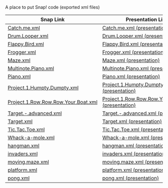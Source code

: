 A place to put Snap! code (exported xml files)


| Snap Link| Presentation Link |
| -------- | ----------------- |
| [Catch.me.xml](http://snap.berkeley.edu/snapsource/snap.html#run:https://raw.githubusercontent.com/wcyuan/snap/master/Catch.me.xml) | [Catch.me.xml (presentation)](http://wcyuan.github.io/Snap--Build-Your-Own-Blocks/snap.html#run:https://raw.githubusercontent.com/wcyuan/snap/master/Catch.me.xml) |
| [Drum.Looper.xml](http://snap.berkeley.edu/snapsource/snap.html#run:https://raw.githubusercontent.com/wcyuan/snap/master/Drum.Looper.xml) | [Drum.Looper.xml (presentation)](http://wcyuan.github.io/Snap--Build-Your-Own-Blocks/snap.html#run:https://raw.githubusercontent.com/wcyuan/snap/master/Drum.Looper.xml) |
| [Flappy.Bird.xml](http://snap.berkeley.edu/snapsource/snap.html#run:https://raw.githubusercontent.com/wcyuan/snap/master/Flappy.Bird.xml) | [Flappy.Bird.xml (presentation)](http://wcyuan.github.io/Snap--Build-Your-Own-Blocks/snap.html#run:https://raw.githubusercontent.com/wcyuan/snap/master/Flappy.Bird.xml) |
| [Frogger.xml](http://snap.berkeley.edu/snapsource/snap.html#run:https://raw.githubusercontent.com/wcyuan/snap/master/Frogger.xml) | [Frogger.xml (presentation)](http://wcyuan.github.io/Snap--Build-Your-Own-Blocks/snap.html#run:https://raw.githubusercontent.com/wcyuan/snap/master/Frogger.xml) |
| [Maze.xml](http://snap.berkeley.edu/snapsource/snap.html#run:https://raw.githubusercontent.com/wcyuan/snap/master/Maze.xml) | [Maze.xml (presentation)](http://wcyuan.github.io/Snap--Build-Your-Own-Blocks/snap.html#run:https://raw.githubusercontent.com/wcyuan/snap/master/Maze.xml) |
| [Multinote.Piano.xml](http://snap.berkeley.edu/snapsource/snap.html#run:https://raw.githubusercontent.com/wcyuan/snap/master/Multinote.Piano.xml) | [Multinote.Piano.xml (presentation)](http://wcyuan.github.io/Snap--Build-Your-Own-Blocks/snap.html#run:https://raw.githubusercontent.com/wcyuan/snap/master/Multinote.Piano.xml) |
| [Piano.xml](http://snap.berkeley.edu/snapsource/snap.html#run:https://raw.githubusercontent.com/wcyuan/snap/master/Piano.xml) | [Piano.xml (presentation)](http://wcyuan.github.io/Snap--Build-Your-Own-Blocks/snap.html#run:https://raw.githubusercontent.com/wcyuan/snap/master/Piano.xml) |
| [Project.1.Humpty.Dumpty.xml](http://snap.berkeley.edu/snapsource/snap.html#run:https://raw.githubusercontent.com/wcyuan/snap/master/Project.1.Humpty.Dumpty.xml) | [Project.1.Humpty.Dumpty.xml (presentation)](http://wcyuan.github.io/Snap--Build-Your-Own-Blocks/snap.html#run:https://raw.githubusercontent.com/wcyuan/snap/master/Project.1.Humpty.Dumpty.xml) |
| [Project.1.Row.Row.Row.Your.Boat.xml](http://snap.berkeley.edu/snapsource/snap.html#run:https://raw.githubusercontent.com/wcyuan/snap/master/Project.1.Row.Row.Row.Your.Boat.xml) | [Project.1.Row.Row.Row.Your.Boat.xml (presentation)](http://wcyuan.github.io/Snap--Build-Your-Own-Blocks/snap.html#run:https://raw.githubusercontent.com/wcyuan/snap/master/Project.1.Row.Row.Row.Your.Boat.xml) |
| [Target.-.advanced.xml](http://snap.berkeley.edu/snapsource/snap.html#run:https://raw.githubusercontent.com/wcyuan/snap/master/Target.-.advanced.xml) | [Target.-.advanced.xml (presentation)](http://wcyuan.github.io/Snap--Build-Your-Own-Blocks/snap.html#run:https://raw.githubusercontent.com/wcyuan/snap/master/Target.-.advanced.xml) |
| [Target.xml](http://snap.berkeley.edu/snapsource/snap.html#run:https://raw.githubusercontent.com/wcyuan/snap/master/Target.xml) | [Target.xml (presentation)](http://wcyuan.github.io/Snap--Build-Your-Own-Blocks/snap.html#run:https://raw.githubusercontent.com/wcyuan/snap/master/Target.xml) |
| [Tic.Tac.Toe.xml](http://snap.berkeley.edu/snapsource/snap.html#run:https://raw.githubusercontent.com/wcyuan/snap/master/Tic.Tac.Toe.xml) | [Tic.Tac.Toe.xml (presentation)](http://wcyuan.github.io/Snap--Build-Your-Own-Blocks/snap.html#run:https://raw.githubusercontent.com/wcyuan/snap/master/Tic.Tac.Toe.xml) |
| [Whack-a-mole.xml](http://snap.berkeley.edu/snapsource/snap.html#run:https://raw.githubusercontent.com/wcyuan/snap/master/Whack-a-mole.xml) | [Whack-a-mole.xml (presentation)](http://wcyuan.github.io/Snap--Build-Your-Own-Blocks/snap.html#run:https://raw.githubusercontent.com/wcyuan/snap/master/Whack-a-mole.xml) |
| [hangman.xml](http://snap.berkeley.edu/snapsource/snap.html#run:https://raw.githubusercontent.com/wcyuan/snap/master/hangman.xml) | [hangman.xml (presentation)](http://wcyuan.github.io/Snap--Build-Your-Own-Blocks/snap.html#run:https://raw.githubusercontent.com/wcyuan/snap/master/hangman.xml) |
| [invaders.xml](http://snap.berkeley.edu/snapsource/snap.html#run:https://raw.githubusercontent.com/wcyuan/snap/master/invaders.xml) | [invaders.xml (presentation)](http://wcyuan.github.io/Snap--Build-Your-Own-Blocks/snap.html#run:https://raw.githubusercontent.com/wcyuan/snap/master/invaders.xml) |
| [moving.maze.xml](http://snap.berkeley.edu/snapsource/snap.html#run:https://raw.githubusercontent.com/wcyuan/snap/master/moving.maze.xml) | [moving.maze.xml (presentation)](http://wcyuan.github.io/Snap--Build-Your-Own-Blocks/snap.html#run:https://raw.githubusercontent.com/wcyuan/snap/master/moving.maze.xml) |
| [platform.xml](http://snap.berkeley.edu/snapsource/snap.html#run:https://raw.githubusercontent.com/wcyuan/snap/master/platform.xml) | [platform.xml (presentation)](http://wcyuan.github.io/Snap--Build-Your-Own-Blocks/snap.html#run:https://raw.githubusercontent.com/wcyuan/snap/master/platform.xml) |
| [pong.xml](http://snap.berkeley.edu/snapsource/snap.html#run:https://raw.githubusercontent.com/wcyuan/snap/master/pong.xml) | [pong.xml (presentation)](http://wcyuan.github.io/Snap--Build-Your-Own-Blocks/snap.html#run:https://raw.githubusercontent.com/wcyuan/snap/master/pong.xml) |

